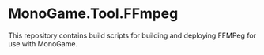 # MonoGame.Tool.FFmpeg
This repository contains build scripts for building and deploying FFMPeg for use with MonoGame.
